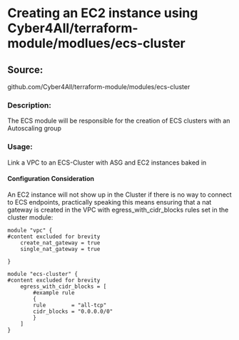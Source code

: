 # Creating an EC2 instance using Cyber4All/terraform-module/modlues/ecs-cluster

## Source:
github.com/Cyber4All/terraform-module/modules/ecs-cluster

### Description:

The ECS module will be responsible for the creation of ECS clusters with an Autoscaling group

### Usage: 
Link a VPC to an ECS-Cluster with ASG and EC2 instances baked in

#### Configuration Consideration

An EC2 instance will not show up in the Cluster if there is no way to connect to ECS endpoints, practically speaking this means ensuring that a nat gateway is created in the VPC with egress_with_cidr_blocks rules set in the cluster module:
```
module "vpc" {
#content excluded for brevity
    create_nat_gateway = true
    single_nat_gateway = true

}

module "ecs-cluster" {
#content excluded for brevity
    egress_with_cidr_blocks = [
        #example rule
        {
        rule        = "all-tcp"
        cidr_blocks = "0.0.0.0/0"
        }
    ]
}
```